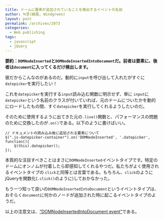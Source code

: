 ```yaml
---
title: ドームに要素が追加されていることを検出するイベントの名前
author: 녹풍(綠風, Windgreen)
layout: post
permalink: /archives/2073
categories:
  - Web publishing
tags:
  - javascript
  - jQuery
---
```

**要約：`DOMNodeInserted`と`DOMNodeInsertedIntoDocument`だ。前者は要素に、後者は`document`に入ってくるだけ検出します。**

彼だからこんなのがあるのだ。動的に`input`を呼び出して入れたがすぐに`datepicker`を実行したい！

これを`datepicker`を実行する`input`読み込む関数に明示せず、単に `input`に`datepicker`という名前のクラスが付いていれば、元のドームについたかを動的にロードしたもの間、すぐ`datepicker`を実行してくれるようしたいのだ。

そのために使用するように出てきた元の`.live()`関数と、パフォーマンスの問題のために交換したのが`.on()`である。以下のように書けばいい。

    // ドキュメントの読み込み後に追加される要素について
    $(".js-datepicker-container").on('DOMNodeInserted', '.datepicker', function(){
        $(this).datepicker();
    });
    

本質的な注目すべきことはまさに`DOMNodeInserted`イベントタイプです。特定のドームにオンノムが付着したら即感知してくれるやつだ。私たちがよく使用されるイベントタイプの `click`と同等とは言葉である。もちろん、`click`のようにjQueryを関数化(`.click()`のように)しておかなかった。

もう一つ知って良いの`DOMNodeInsertedIntoDocument`というイベントタイプは、おそらく`document`に何かのノードが追加された時に起こるイベントタイプのようだ。

以上の注意文は、[&#8220;DOMNodeInsertedIntoDocument event&#8221;][1]である。

 [1]: http://help.dottoro.com/ljimhdto.php